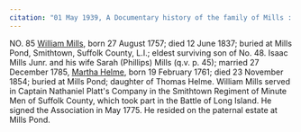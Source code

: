 ```yaml
---
citation: "01 May 1939, A Documentary history of the family of Mills : descended from George Mills of Hempstead and Jamaica, p57, familysearch.org."
---
```

NO. 85 <u>William Mills</u>, born 27 August 1757; died 12 June 1837; buried at Mills Pond, Smithtown, Suffolk County, L.I.; eldest surviving son of No. 48. Isaac Mills Junr. and his wife Sarah (Phillips) Mills (q.v. p. 45); married 27 December 1785, <u>Martha Helme</u>, born 19 February 1761; died 23 November 1854; buried at Mills Pond; daughter of Thomas Helme. William Mills served in Captain Nathaniel Platt's Company in the Smithtown Regiment of Minute Men of Suffolk County, which took part in the Battle of Long Island. He signed the Association in May 1775. He resided on the paternal estate at Mills Pond.

